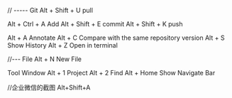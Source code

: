 // ----- Git
Alt + Shift + U   pull 

Alt + Ctrl +  A   Add
Alt + Shift + E   commit
Alt + Shift + K   push   

Alt + A  Annotate
Alt + C  Compare with the same repository version
Alt + S  Show History
Alt + Z  Open in terminal

//--- File
Alt + N New File


Tool Window
Alt + 1      Project
Alt + 2      Find
Alt + Home   Show Navigate Bar


//企业微信的截图
Alt+Shift+A
